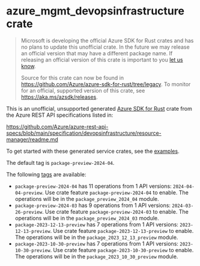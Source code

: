 # azure_mgmt_devopsinfrastructure crate

> Microsoft is developing the official Azure SDK for Rust crates and has no plans to update this unofficial crate.
> In the future we may release an official version that may have a different package name.
> If releasing an official version of this crate is important to you [let us know](https://github.com/Azure/azure-sdk-for-rust/issues/new/choose).
>
> Source for this crate can now be found in <https://github.com/Azure/azure-sdk-for-rust/tree/legacy>.
> To monitor for an official, supported version of this crate, see <https://aka.ms/azsdk/releases>.

This is an unofficial, unsupported generated [Azure SDK for Rust](https://github.com/Azure/azure-sdk-for-rust/tree/legacy) crate from the Azure REST API specifications listed in:

https://github.com/Azure/azure-rest-api-specs/blob/main/specification/devopsinfrastructure/resource-manager/readme.md

To get started with these generated service crates, see the [examples](https://github.com/Azure/azure-sdk-for-rust/blob/legacy/services/README.md#examples).

The default tag is `package-preview-2024-04`.

The following [tags](https://github.com/Azure/azure-sdk-for-rust/blob/legacy/services/tags.md) are available:

- `package-preview-2024-04` has 11 operations from 1 API versions: `2024-04-04-preview`. Use crate feature `package-preview-2024-04` to enable. The operations will be in the `package_preview_2024_04` module.
- `package-preview-2024-03` has 9 operations from 1 API versions: `2024-03-26-preview`. Use crate feature `package-preview-2024-03` to enable. The operations will be in the `package_preview_2024_03` module.
- `package-2023-12-13-preview` has 7 operations from 1 API versions: `2023-12-13-preview`. Use crate feature `package-2023-12-13-preview` to enable. The operations will be in the `package_2023_12_13_preview` module.
- `package-2023-10-30-preview` has 7 operations from 1 API versions: `2023-10-30-preview`. Use crate feature `package-2023-10-30-preview` to enable. The operations will be in the `package_2023_10_30_preview` module.